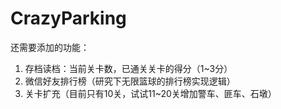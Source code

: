 # CrazyParking

还需要添加的功能：
1. 存档读档：当前关卡数，已通关关卡的得分（1~3分）
2. 微信好友排行榜（研究下无限篮球的排行榜实现逻辑）
3. 关卡扩充（目前只有10关，试试11~20关增加警车、匪车、石墩）